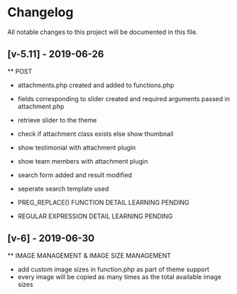 # Changelog
All notable changes to this project will be documented in this file.

## [v-5.11] - 2019-06-26

** POST

- attachments.php created and added to functions.php
- fields corresponding to slider created and required arguments passed in attachment.php
- retrieve slider to the theme
- check if attachment class exists else show thumbnail
- show testimonial with attachment plugin
- show team members with attachment plugin
- search form added and result modified
- seperate search template used

- PREG_REPLACE() FUNCTION DETAIL LEARNING PENDING
- REGULAR EXPRESSION DETAIL LEARNING PENDING

## [v-6] - 2019-06-30

** IMAGE MANAGEMENT & IMAGE SIZE MANAGEMENT

-  add custom image sizes in function.php as part of theme support
- every image will be copied as many times as the total available image sizes




